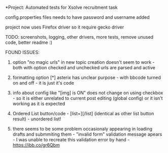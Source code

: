 *Project:
Automated tests for Xsolve recruitment task

config.properties files needs to have password and username added

project now uses Firefox driver so it require gecko driver

TODO: screenshots, logging, other drivers, more tests, remove unused code, better readme :)

FOUND ISSUES: 
1) option "no magic urls" in new topic creation doesn't seem to work - both with option checked and unchecked urls are parsed and active
2) formatting option [*] asterix has unclear purpose - with bbcode turned on and off - it is just it's code
3) info about config like "[img] is ON" does not change on using checkbox - so it is either unrelated to current post editing (global config) or it isn't working as it is expected
4) Ordered List button/code - [list=][/list] (identical as other list button result) - unordered list!

5) there seems to be some problem occasionaly appearing in loading drafts and submmiting them - "invalid form" validation message apears - I was unable to recreate this validation error by hand - https://ibb.co/gr6Qbm 